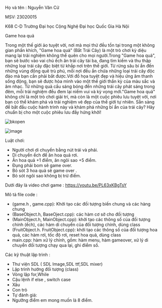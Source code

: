 Họ và tên : Nguyễn Văn Cử

MSV: 23020015

K68 C-D Trường Đại học Cộng Nghệ Đại học Quốc Gia Hà Nội

Game hoa quả

Trong một thế giới ảo tuyệt vời, nơi mà mọi thứ đều tồn tại trong một không gian phấn khích, "Game hoa quả" (Bắt Trái Cây) là một trò chơi kỳ diệu mang lại trải nghiệm
không thể quên cho mọi người.Trong "Game hoa quả", bạn sẽ bước vào vai chú ếch ăn trái cây tài ba, đang tìm kiếm và thu thập những loại trái cây đặc biệt từ khắp
nơi trên thế giới. Từ rừng sâu bí ẩn đến những vùng đồng quê trù phú, mỗi nơi đều ẩn chứa những loại trái cây độc đáo mà bạn cần phải bắt được.Với đồ họa tuyệt đẹp và hiệu
ứng âm thanh sống động, bạn sẽ được hòa mình vào một thế giới thần kỳ của màu sắc và âm nhạc. Từ những quả cầu sáng bóng đến những trái cây phát sáng trong đêm, mỗi trải 
nghiệm đều đem lại niềm vui và kỳ vọng mới."Game hoa quả" không chỉ là một trò chơi giải trí, mà còn là một cuộc phiêu lưu tuyệt vời, nơi bạn có thể khám phá và trải 
nghiệm vẻ đẹp của thế giới tự nhiên. Sẵn sàng để bắt đầu cuộc hành trình này và khám phá những bí ẩn của trái cây? Hãy chuẩn bị cho một cuộc phiêu lưu đầy hứng khởi!

![bkopen](https://github.com/NguyenVanCu23020015/gamehoaqua/assets/167514616/3844b522-b8fc-481c-b279-534eb7aa30d8)

![image](https://github.com/NguyenVanCu23020015/gamehoaqua/assets/167514616/ce8bb8d9-e275-497b-ab99-76b2317dd25e)


Luật chơi:
  - Người chơi di chuyển bằng nút trái và phải.
  - Di chuyển ếch để ăn hoa quả rơi.
  - Ăn hoa quả +1 điểm, ăn ngôi sao +5 điểm.
  - Đụng phải bom sẽ game over.
  - Bỏ sót 3 hoa quả  sẽ game over .
  - Bỏ sót ngôi sao không bị trừ điểm.

Dưới đây là video chơi game :
https://youtu.be/PL63xKBgTsY

Mô tả file code :
   - (game.h , game.cpp): Khởi tạo các đối tượng biến chung và các hàng chung
   - (BaseObject.h, BaseOject.cpp): các hàm cơ sở cho đối tượng
   - (MainObject.h, MainObject.cpp): khởi tạo các thông số của đối tượng chính (ếch), các hàm di chuyển của đối tượng chính, dùng class
   - (FruitObject.h. FruitObject.cpp): khởi tạo các thông số của đối tượng hoa quả, các hàm rơi, tốc độ rơi, reset hoa quả, dùng class
   - main.cpp: hàm xử lý chính, gồm: hàm menu, hàm gameover, xử lý di chuyển đối tượng chạy qua lại, ghi điểm số.

Các kỹ thuật lập trình :
- Thư viện SDL ( SDL Image,SDL ttf,SDL mixer)
- Lập trình hướng đối tượng (class)
- Vòng lặp for,While
- Cậu lệnh if else , switch case
- Xâu
- Con trỏ
- Tự đánh giá:
- Ngưỡng điểm em mong muốn là 8 điểm.

